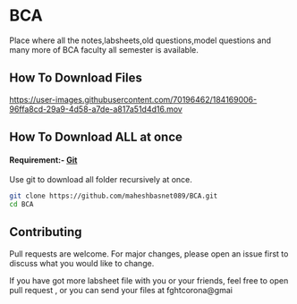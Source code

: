 # BCA 
Place where all the notes,labsheets,old questions,model questions and many more of BCA faculty all semester is available.

## How To Download Files


https://user-images.githubusercontent.com/70196462/184169006-96ffa8cd-29a9-4d58-a7de-a817a51d4d16.mov


## How To Download ALL at once 
#### Requirement:- [Git](https://git-scm.com/downloads)

Use  git to download all folder recursively at once.

```bash
git clone https://github.com/maheshbasnet089/BCA.git
cd BCA

```

## Contributing
Pull requests are welcome. For major changes, please open an issue first to discuss what you would like to change.

If you have got more labsheet file with you or your friends, feel free to open pull request , or you can send your files at fghtcorona@gmai

